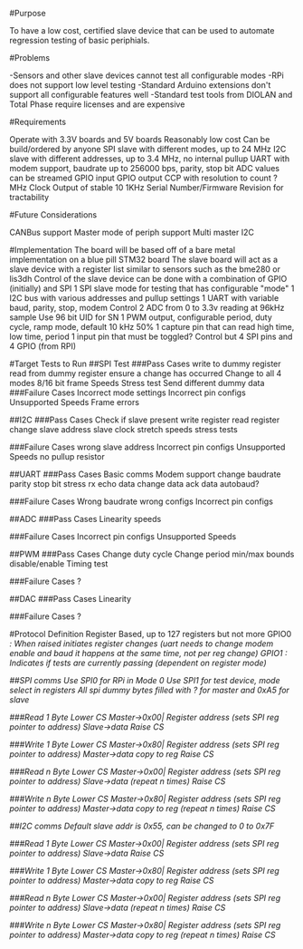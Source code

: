 #Purpose

To have a low cost, certified slave device that can be used to automate regression testing of basic periphials.

#Problems

-Sensors and other slave devices cannot test all configurable modes
-RPi does not support low level testing
-Standard Arduino extensions don't support all configurable features well
-Standard test tools from DIOLAN and Total Phase require licenses and are expensive

#Requirements

Operate with 3.3V boards and 5V boards
Reasonably low cost
Can be build/ordered by anyone
SPI slave with different modes, up to 24 MHz
I2C slave with different addresses, up to 3.4 MHz, no internal pullup
UART with modem support, baudrate up to 256000 bps, parity, stop bit
ADC values can be streamed
GPIO input
GPIO output
CCP with resolution to count ? MHz
Clock Output of stable 10 1KHz
Serial Number/Firmware Revision for tractability

#Future Considerations

CANBus support
Master mode of periph support
Multi master I2C

#Implementation
The board will be based off of a bare metal implementation on a blue pill STM32 board
The slave board will act as a slave device with a register list similar to sensors such as the bme280 or lis3dh
Control of the slave device can be done with a combination of GPIO (initially) and SPI
1 SPI slave mode for testing that has configurable "mode"
1 I2C bus with various addresses and pullup settings
1 UART with variable baud, parity, stop, modem Control
2 ADC from 0 to 3.3v reading at 96kHz sample
Use 96 bit UID for SN
1 PWM output, configurable period, duty cycle, ramp mode, default 10 kHz 50%
1 capture pin that can read high time, low time, period
1 input pin that must be toggled?
Control but 4 SPI pins and 4 GPIO (from RPI)

#Target Tests to Run
##SPI Test
###Pass Cases
write to dummy register
read from dummy register
ensure a change has occurred
Change to all 4 modes
8/16 bit frame
Speeds
Stress test
Send different dummy data
###Failure Cases
Incorrect mode settings
Incorrect pin configs
Unsupported Speeds
Frame errors

##I2C
###Pass Cases
Check if slave present
write register
read register
change slave address
slave clock stretch
speeds
stress tests

###Failure Cases
wrong slave address
Incorrect pin configs
Unsupported Speeds
no pullup resistor

##UART
###Pass Cases
Basic comms
Modem support
change baudrate
parity
stop bit
stress rx
echo data
change data
ack data
autobaud?

###Failure Cases
Wrong baudrate
wrong configs
Incorrect pin configs

##ADC
###Pass Cases
Linearity
speeds

###Failure Cases
Incorrect pin configs
Unsupported Speeds

##PWM
###Pass Cases
Change duty cycle
Change period
min/max bounds
disable/enable
Timing test

###Failure Cases
?

##DAC
###Pass Cases
Linearity

###Failure Cases
?

#Protocol Definition
Register Based, up to 127 registers but not more
GPIO0 <I>: When raised initiates register changes (uart needs to change modem enable and baud it happens at the same time, not per reg change)
GPIO1 <O>: Indicates if tests are currently passing (dependent on register mode)

##SPI comms
Use SPI0 for RPi in Mode 0
Use SPI1 for test device, mode select in registers
All spi dummy bytes filled with ? for master and 0xA5 for slave

###Read 1 Byte
Lower CS
Master->0x00| Register address (sets SPI reg pointer to address)
Slave->data
Raise CS

###Write 1 Byte
Lower CS
Master->0x80| Register address (sets SPI reg pointer to address)
Master->data copy to reg
Raise CS

###Read n Byte
Lower CS
Master->0x00| Register address (sets SPI reg pointer to address)
Slave->data (repeat n times)
Raise CS

###Write n Byte
Lower CS
Master->0x80| Register address (sets SPI reg pointer to address)
Master->data copy to reg   (repeat n times)
Raise CS


##I2C comms
Default slave addr is 0x55, can be changed to 0 to 0x7F


###Read 1 Byte
Lower CS
Master->0x00| Register address (sets SPI reg pointer to address)
Slave->data
Raise CS

###Write 1 Byte
Lower CS
Master->0x80| Register address (sets SPI reg pointer to address)
Master->data copy to reg
Raise CS

###Read n Byte
Lower CS
Master->0x00| Register address (sets SPI reg pointer to address)
Slave->data (repeat n times)
Raise CS

###Write n Byte
Lower CS
Master->0x80| Register address (sets SPI reg pointer to address)
Master->data copy to reg   (repeat n times)
Raise CS
